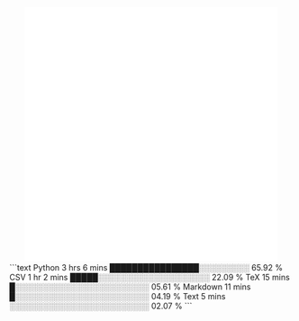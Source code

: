 <div align="center">
    <a href="https://konst.fish">
        <img src="https://raw.githubusercontent.com/konstfish/konstfish/master/fish.svg" alt="Logo" width="450"/>
    </a>
</div>
<!--START_SECTION:waka-->
```text
Python     3 hrs 6 mins    ████████████████░░░░░░░░░   65.92 % 
CSV        1 hr 2 mins     █████░░░░░░░░░░░░░░░░░░░░   22.09 % 
TeX        15 mins         █░░░░░░░░░░░░░░░░░░░░░░░░   05.61 % 
Markdown   11 mins         █░░░░░░░░░░░░░░░░░░░░░░░░   04.19 % 
Text       5 mins          ░░░░░░░░░░░░░░░░░░░░░░░░░   02.07 %
```
<!--END_SECTION:waka-->